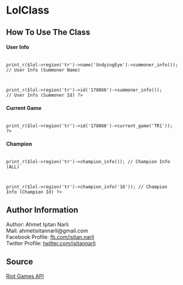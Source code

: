 <h1>LolClass</h1>

<h2>How To Use The Class</h2>

<h4>User Info</h4>
<code>
<?php
  $lol = new LolClass();

  print_r($lol->region('tr')->name('UndyingEye')->summoner_info()); // User Info (Summoner Name)

  print_r($lol->region('tr')->id('178866')->summoner_info()); // User Info (Summoner Id)
?>
</code>

<h4>Current Game</h4>
<code>
<?php
  $lol = new LolClass();
  
  print_r($lol->region('tr')->id('178866')->current_game('TR1'));
?>
</code>

<h4>Champion</h4>
<code>
<?php
  $lol = new LolClass();
  
  print_r($lol->region('tr')->champion_info()); // Champion Info (ALL)
  
  print_r($lol->region('tr')->champion_info('16')); // Champion Info (Champion Id)
?>
</code>

<h2>Author Information</h2>
<span>Author: Ahmet Işıtan Narlı</span>
<br>
<span>Mail: ahmetisitannarli@gmail.com</span>
<br>
<span>Facebook Profile: <a href="https://facebook.com/isitan.narli">fb.com/isitan.narli</a></span>
<br>
<span>Twitter Profile: <a href="https://twitter.com/isitannarli">twitter.com/isitannarli</a></span>

<h2>Source</h2>
<a href="https://developer.riotgames.com">Riot Games API</a>
